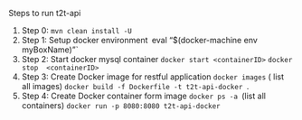 
Steps to run t2t-api

1.  Step 0:
  	 `mvn clean install -U`
2.  Step 1:
  	 Setup docker environment`
  	  `eval “$(docker-machine env myBoxName)”`
3.  Step 2:
  	 Start docker mysql container
  		`docker start <containerID>`
  		`docker stop  <containerID>`
4.  Step 3:
  	Create Docker image for restful application
  		`docker images` ( list all images)
  		`docker build -f Dockerfile -t t2t-api-docker `.
5.  Step 4:
  	Create Docker container form image
  	`docker ps -a `(list all containers)
  	`docker run -p 8080:8080 t2t-api-docker`
